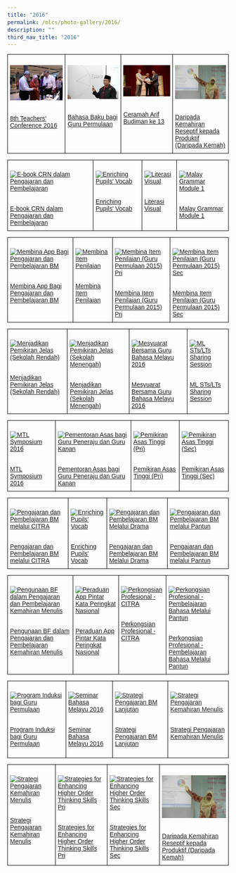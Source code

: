 ```yaml
---
title: "2016"
permalink: /mlcs/photo-gallery/2016/
description: ""
third_nav_title: "2016"
---
```

<style type="text/css">
.tg  {border-collapse:collapse;border-spacing:0;}
.tg td{border-color:black;border-style:solid;border-width:1px;font-family:Arial, sans-serif;font-size:14px;
  overflow:hidden;padding:10px 5px;word-break:normal;}
.tg th{border-color:black;border-style:solid;border-width:1px;font-family:Arial, sans-serif;font-size:14px;
  font-weight:normal;overflow:hidden;padding:10px 5px;word-break:normal;}
.tg .tg-0lax{text-align:left;vertical-align:top}
</style>
<table class="tg">
<thead>
  <tr>
    <td class="tg-0lax"><p><a href="/mlcs/photo-gallery/2016/8th-teachers'-conference-2016"><img src="/images/8th-teacher's-conf-2016-(1).jpeg" alt="8th Teachers' Conference 2016"></a></p><br><a href="/mlcs/photo-gallery/2016/8th-teachers'-conference-2016">
8th Teachers' Conference 2016</a></td>
    <td class="tg-0lax"><p><a href="/mlcs/photo-gallery/2016/bahasa-baku-bagi-guru-permulaan"><img src="/images/bahasa-baku-2016-(1).jpeg" alt="Bahasa Baku bagi Guru Permulaan"></a></p><br><a href="/mlcs/photo-gallery/2016/bahasa-baku-bagi-guru-permulaan">Bahasa Baku bagi Guru Permulaan

</a></td>
    <td class="tg-0lax"><p><a href="/mlcs/photo-gallery/2016/ceramah-arif-budiman-13"><img src="/images/ceramah-arif-budiman-2016-ke-13-(12).jpeg" alt="Ceramah Arif Budiman ke 13"></a></p><br><a href="/mlcs/photo-gallery/2016/ceramah-arif-budiman-13">Ceramah Arif Budiman ke 13</a></td>
		    <td class="tg-0lax"><p><a href="/mlcs/photo-gallery/2016/daripada-kemahiran-reseptif-kepada-produktif-daripada-kemah"><img src="/images/2016-reseptif-img-(1).jpeg" alt="Daripada Kemahiran Reseptif kepada Produktif (Daripada Kemah)"></a></p><br><a href="/mlcs/photo-gallery/2016/daripada-kemahiran-reseptif-kepada-produktif-daripada-kemah">Daripada Kemahiran Reseptif kepada Produktif (Daripada Kemah)</a></td>
			</tr>
</thead>
</table>

<style type="text/css">
.tg  {border-collapse:collapse;border-spacing:0;}
.tg td{border-color:black;border-style:solid;border-width:1px;font-family:Arial, sans-serif;font-size:14px;
  overflow:hidden;padding:10px 5px;word-break:normal;}
.tg th{border-color:black;border-style:solid;border-width:1px;font-family:Arial, sans-serif;font-size:14px;
  font-weight:normal;overflow:hidden;padding:10px 5px;word-break:normal;}
.tg .tg-0lax{text-align:left;vertical-align:top}
</style>
<table class="tg">
<thead>
  <tr>
    <td class="tg-0lax"><p><a href="/mlcs/photo-gallery/2016/e-book-crn-dalam-pengajaran-dan-pembelajaran"><img src="![](/images/ebook-crn-2016-(5).jpeg)" alt="E-book CRN dalam Pengajaran dan Pembelajaran"></a></p><br><a href="/mlcs/photo-gallery/2016/e-book-crn-dalam-pengajaran-dan-pembelajaran">
E-book CRN dalam Pengajaran dan Pembelajaran</a></td>
    <td class="tg-0lax"><p><a href="/mlcs/photo-gallery/2016/enriching-pupils'-vocab"><img src="![](/images/2016-vocab-enrichment-(19).jpeg)" alt="Enriching Pupils' Vocab"></a></p><br><a href="/mlcs/photo-gallery/2016/enriching-pupils'-vocab">Enriching Pupils' Vocab
</a></td>
    <td class="tg-0lax"><p><a href="/mlcs/photo-gallery/2016/literasi-visual"><img src="![](/images/literasi-visual-2016-(3).jpeg)" alt="Literasi Visual"></a></p><br><a href="/mlcs/photo-gallery/2016/literasi-visual">Literasi Visual</a></td>
		    <td class="tg-0lax"><p><a href="/mlcs/photo-gallery/2016/malay-grammar-module-1"><img src="![](/images/malay-grammar-module-1-(11).jpeg)" alt="Malay Grammar Module 1"></a></p><br><a href="/mlcs/photo-gallery/2016/malay-grammar-module-1">Malay Grammar Module 1</a></td>
			</tr>
</thead>
</table>

<style type="text/css">
.tg  {border-collapse:collapse;border-spacing:0;}
.tg td{border-color:black;border-style:solid;border-width:1px;font-family:Arial, sans-serif;font-size:14px;
  overflow:hidden;padding:10px 5px;word-break:normal;}
.tg th{border-color:black;border-style:solid;border-width:1px;font-family:Arial, sans-serif;font-size:14px;
  font-weight:normal;overflow:hidden;padding:10px 5px;word-break:normal;}
.tg .tg-0lax{text-align:left;vertical-align:top}
</style>
<table class="tg">
<thead>
  <tr>
    <td class="tg-0lax"><p><a href="/mlcs/photo-gallery/2016/membina-app-bagi-pengajaran-dan-pembelajaran-bm"><img src="![](/images/app-building-2016-bahasa-melayu-(2).jpeg)" alt="Membina App Bagi Pengajaran dan Pembelajaran BM"></a></p><br><a href="/mlcs/photo-gallery/2016/membina-app-bagi-pengajaran-dan-pembelajaran-bm">
Membina App Bagi Pengajaran dan Pembelajaran BM</a></td>
    <td class="tg-0lax"><p><a href="/mlcs/photo-gallery/2016/membina-item-penilaian"><img src="![](/images/membina-item-penilaian-(9).jpeg)" alt="Membina Item Penilaian"></a></p><br><a href="/mlcs/photo-gallery/2016/membina-item-penilaian">Membina Item Penilaian

</a></td>
    <td class="tg-0lax"><p><a href="/mlcs/photo-gallery/2016/membina-item-penilaian-guru-permulaan-2015-pri"><img src="![](/images/membina-item-penilaian-pri-2016-(1).jpeg)" alt="Membina Item Penilaian (Guru Permulaan 2015) Pri"></a></p><br><a href="/mlcs/photo-gallery/2016/membina-item-penilaian-guru-permulaan-2015-pri">Membina Item Penilaian (Guru Permulaan 2015) Pri</a></td>
		    <td class="tg-0lax"><p><a href="/mlcs/photo-gallery/2016/membina-item-penilaian-guru-permulaan-2015-sec"><img src="![](/images/membina-item-penilaian-sec-2016-(6).jpeg)" alt="Membina Item Penilaian (Guru Permulaan 2015) Sec"></a></p><br><a href="/mlcs/photo-gallery/2016/membina-item-penilaian-guru-permulaan-2015-sec">Membina Item Penilaian (Guru Permulaan 2015) Sec</a></td>
			</tr>
</thead>
</table>

<style type="text/css">
.tg  {border-collapse:collapse;border-spacing:0;}
.tg td{border-color:black;border-style:solid;border-width:1px;font-family:Arial, sans-serif;font-size:14px;
  overflow:hidden;padding:10px 5px;word-break:normal;}
.tg th{border-color:black;border-style:solid;border-width:1px;font-family:Arial, sans-serif;font-size:14px;
  font-weight:normal;overflow:hidden;padding:10px 5px;word-break:normal;}
.tg .tg-0lax{text-align:left;vertical-align:top}
</style>
<table class="tg">
<thead>
  <tr>
    <td class="tg-0lax"><p><a href="/mlcs/photo-gallery/2016/menjadikan-pemikiran-jelas-sekolah-rendah"><img src="![](/images/kursus-pemikiran-jelas-(5).jpeg)" alt="Menjadikan Pemikiran Jelas (Sekolah Rendah)"></a></p><br><a href="/mlcs/photo-gallery/2016/menjadikan-pemikiran-jelas-sekolah-rendah">
Menjadikan Pemikiran Jelas (Sekolah Rendah)</a></td>
    <td class="tg-0lax"><p><a href="/mlcs/photo-gallery/2016/menjadikan-pemikiran-jelas-sekolah-menengah"><img src="![](/images/kursus-menjadikan-pemikiran-jelas-sec-sch-(7).jpeg)" alt="Menjadikan Pemikiran Jelas (Sekolah Menengah)"></a></p><br><a href="/mlcs/photo-gallery/2016/menjadikan-pemikiran-jelas-sekolah-menengah">Menjadikan Pemikiran Jelas (Sekolah Menengah)
</a></td>
    <td class="tg-0lax"><p><a href="/mlcs/photo-gallery/2016/mesyuarat-bersama-guru-bahasa-melayu-2016"><img src="![](/images/mesyuarat-guru-bm-2016-(17).jpeg)" alt="Mesyuarat Bersama Guru Bahasa Melayu 2016"></a></p><br><a href="/mlcs/photo-gallery/2016/mesyuarat-bersama-guru-bahasa-melayu-2016">Mesyuarat Bersama Guru Bahasa Melayu 2016</a></td>
		    <td class="tg-0lax"><p><a href="/mlcs/photo-gallery/2016/ml-sts-lts-sharing-session"><img src="![](/images/ml-sharing-session-2016-(5).jpeg)" alt="ML STs/LTs Sharing Session"></a></p><br><a href="/mlcs/photo-gallery/2016/ml-sts-lts-sharing-session">ML STs/LTs Sharing Session</a></td>
			</tr>
</thead>
</table>

<style type="text/css">
.tg  {border-collapse:collapse;border-spacing:0;}
.tg td{border-color:black;border-style:solid;border-width:1px;font-family:Arial, sans-serif;font-size:14px;
  overflow:hidden;padding:10px 5px;word-break:normal;}
.tg th{border-color:black;border-style:solid;border-width:1px;font-family:Arial, sans-serif;font-size:14px;
  font-weight:normal;overflow:hidden;padding:10px 5px;word-break:normal;}
.tg .tg-0lax{text-align:left;vertical-align:top}
</style>
<table class="tg">
<thead>
  <tr>
    <td class="tg-0lax"><p><a href="/mlcs/photo-gallery/2016/mtl-symposium-2016"><img src="![](/images/mtl-symposium-2016-(22).jpeg)" alt="MTL Symposium 2016"></a></p><br><a href="/mlcs/photo-gallery/2016/mtl-symposium-2016">
MTL Symposium 2016</a></td>
    <td class="tg-0lax"><p><a href="/mlcs/photo-gallery/2016/pementoran-asas-bagi-guru-peneraju-dan-guru-kanan"><img src="![](/images/pementoran-asas-(2).jpeg)" alt="Pementoran Asas bagi Guru Peneraju dan Guru Kanan"></a></p><br><a href="/mlcs/photo-gallery/2016/pementoran-asas-bagi-guru-peneraju-dan-guru-kanan">Pementoran Asas bagi Guru Peneraju dan Guru Kanan
</a></td>
    <td class="tg-0lax"><p><a href="/mlcs/photo-gallery/2016/pemikiran-asas-tinggi-pri"><img src="![](/images/pemikiran-asas-tinggi-(pri)-(4).jpeg)" alt="Pemikiran Asas Tinggi (Pri)"></a></p><br><a href="/mlcs/photo-gallery/2016/pemikiran-asas-tinggi-pri">Pemikiran Asas Tinggi (Pri)</a></td>
		    <td class="tg-0lax"><p><a href="/mlcs/photo-gallery/2016/pemikiran-asas-tinggi-sec"><img src="![](/images/pemikiran-asas-tinggi-(sec)-(6).jpeg)" alt="Pemikiran Asas Tinggi (Sec)"></a></p><br><a href="/mlcs/photo-gallery/2016/pemikiran-asas-tinggi-sec">Pemikiran Asas Tinggi (Sec)</a></td>
			</tr>
</thead>
</table>

<style type="text/css">
.tg  {border-collapse:collapse;border-spacing:0;}
.tg td{border-color:black;border-style:solid;border-width:1px;font-family:Arial, sans-serif;font-size:14px;
  overflow:hidden;padding:10px 5px;word-break:normal;}
.tg th{border-color:black;border-style:solid;border-width:1px;font-family:Arial, sans-serif;font-size:14px;
  font-weight:normal;overflow:hidden;padding:10px 5px;word-break:normal;}
.tg .tg-0lax{text-align:left;vertical-align:top}
</style>
<table class="tg">
<thead>
  <tr>
    <td class="tg-0lax"><p><a href="/mlcs/photo-gallery/2016/pengajaran-dan-pembelajaran-bm-melalui-citra"><img src="![](/images/pengajaran-dan-pembelajaran-bm-(2).jpeg)" alt="Pengajaran dan Pembelajaran BM melalui CITRA"></a></p><br><a href="/mlcs/photo-gallery/2016/pengajaran-dan-pembelajaran-bm-melalui-citra">
Pengajaran dan Pembelajaran BM melalui CITRA</a></td>
    <td class="tg-0lax"><p><a href="/mlcs/photo-gallery/2016/enriching-pupils'-vocab"><img src="![](/images/2016-vocab-enrichment-(19)-second%20one.jpeg)" alt="Enriching Pupils' Vocab"></a></p><br><a href="/mlcs/photo-gallery/2016/enriching-pupils'-vocab">Enriching Pupils' Vocab
</a></td>
    <td class="tg-0lax"><p><a href="/mlcs/photo-gallery/2016/pengajaran-dan-pembelajaran-bm-melalui-drama"><img src="![](/images/pengajaran-dan-pembelajaran-bm-melalui-drama-(10).jpeg)" alt="Pengajaran dan Pembelajaran BM Melalui Drama"></a></p><br><a href="/mlcs/photo-gallery/2016/pengajaran-dan-pembelajaran-bm-melalui-drama">Pengajaran dan Pembelajaran BM Melalui Drama</a></td>
		    <td class="tg-0lax"><p><a href="/mlcs/photo-gallery/2016/pengajaran-dan-pembelajaran-bm-melalui-pantun"><img src="![](/images/learning-through-poetry-2016-(5).jpeg)" alt="Pengajaran dan Pembelajaran BM melalui Pantun"></a></p><br><a href="/mlcs/photo-gallery/2016/pengajaran-dan-pembelajaran-bm-melalui-pantun">Pengajaran dan Pembelajaran BM melalui Pantun</a></td>
			</tr>
</thead>
</table>

<style type="text/css">
.tg  {border-collapse:collapse;border-spacing:0;}
.tg td{border-color:black;border-style:solid;border-width:1px;font-family:Arial, sans-serif;font-size:14px;
  overflow:hidden;padding:10px 5px;word-break:normal;}
.tg th{border-color:black;border-style:solid;border-width:1px;font-family:Arial, sans-serif;font-size:14px;
  font-weight:normal;overflow:hidden;padding:10px 5px;word-break:normal;}
.tg .tg-0lax{text-align:left;vertical-align:top}
</style>
<table class="tg">
<thead>
  <tr>
    <td class="tg-0lax"><p><a href="/mlcs/photo-gallery/2016/pengunaan-bf-dalam-pengajaran-dan-pembelajaran-kemahiran-menulis"><img src="![](/images/kemahiran-menulis-2016-(2).jpeg)" alt="Pengunaan BF dalam Pengajaran dan Pembelajaran Kemahiran Menulis"></a></p><br><a href="/mlcs/photo-gallery/2016/pengunaan-bf-dalam-pengajaran-dan-pembelajaran-kemahiran-menulis">
Pengunaan BF dalam Pengajaran dan Pembelajaran Kemahiran Menulis</a></td>
    <td class="tg-0lax"><p><a href="/mlcs/photo-gallery/2016/peraduan-app-pintar-kata-peringkat-nasional"><img src="![](/images/peraduan-app-pintar-kata-2016-(6).jpeg)" alt="Peraduan App Pintar Kata Peringkat Nasional"></a></p><br><a href="/mlcs/photo-gallery/2016/peraduan-app-pintar-kata-peringkat-nasional">Peraduan App Pintar Kata Peringkat Nasional
</a></td>
    <td class="tg-0lax"><p><a href="/mlcs/photo-gallery/2016/perkongsian-profesional-citra"><img src="![](/images/citra-professional-sharing-2016-(10).jpeg)" alt="Perkongsian Profesional - CITRA"></a></p><br><a href="/mlcs/photo-gallery/2016/perkongsian-profesional-citra">Perkongsian Profesional - CITRA</a></td>
		    <td class="tg-0lax"><p><a href="/mlcs/photo-gallery/2016/perkongsian-profesional-pembelajaran-bahasa-melalui-pantun"><img src="![](/images/sharing---learning-bm-2016-(7).jpeg)" alt="Perkongsian Profesional - Pembelajaran Bahasa Melalui Pantun"></a></p><br><a href="/mlcs/photo-gallery/2016/perkongsian-profesional-pembelajaran-bahasa-melalui-pantun">Perkongsian Profesional - Pembelajaran Bahasa Melalui Pantun</a></td>
			</tr>
</thead>
</table>

<style type="text/css">
.tg  {border-collapse:collapse;border-spacing:0;}
.tg td{border-color:black;border-style:solid;border-width:1px;font-family:Arial, sans-serif;font-size:14px;
  overflow:hidden;padding:10px 5px;word-break:normal;}
.tg th{border-color:black;border-style:solid;border-width:1px;font-family:Arial, sans-serif;font-size:14px;
  font-weight:normal;overflow:hidden;padding:10px 5px;word-break:normal;}
.tg .tg-0lax{text-align:left;vertical-align:top}
</style>
<table class="tg">
<thead>
  <tr>
    <td class="tg-0lax"><p><a href="/mlcs/photo-gallery/2016/program-induksi-bagi-guru-permulaan"><img src="![](/images/induction-programme-for-new-teachers-(1).jpeg)" alt="Program Induksi bagi Guru Permulaan"></a></p><br><a href="/mlcs/photo-gallery/2016/program-induksi-bagi-guru-permulaan">
Program Induksi bagi Guru Permulaan</a></td>
    <td class="tg-0lax"><p><a href="/mlcs/photo-gallery/2016/seminar-bahasa-melayu-2016"><img src="![](/images/sbm2016-images-(23).jpeg)" alt="Seminar Bahasa Melayu 2016"></a></p><br><a href="/mlcs/photo-gallery/2016/seminar-bahasa-melayu-2016">Seminar Bahasa Melayu 2016

</a></td>
    <td class="tg-0lax"><p><a href="/mlcs/photo-gallery/2016/strategi-pengajaran-bm-lanjutan"><img src="![](/images/teaching-strategies-bm-2016-(3).jpeg)" alt="Strategi Pengajaran BM Lanjutan"></a></p><br><a href="/mlcs/photo-gallery/2016/strategi-pengajaran-bm-lanjutan">Strategi Pengajaran BM Lanjutan
			</a></td>
		    <td class="tg-0lax"><p><a href="/mlcs/photo-gallery/2016/strategi-pengajaran-kemahiran-menulis"><img src="![](/images/teaching-writing-skills-bm-(1).jpeg)" alt="Strategi Pengajaran Kemahiran Menulis"></a></p><br><a href="/mlcs/photo-gallery/2016/strategi-pengajaran-kemahiran-menulis">Strategi Pengajaran Kemahiran Menulis</a></td>
			</tr>
</thead>
</table>

<style type="text/css">
.tg  {border-collapse:collapse;border-spacing:0;}
.tg td{border-color:black;border-style:solid;border-width:1px;font-family:Arial, sans-serif;font-size:14px;
  overflow:hidden;padding:10px 5px;word-break:normal;}
.tg th{border-color:black;border-style:solid;border-width:1px;font-family:Arial, sans-serif;font-size:14px;
  font-weight:normal;overflow:hidden;padding:10px 5px;word-break:normal;}
.tg .tg-0lax{text-align:left;vertical-align:top}
</style>
<table class="tg">
<thead>
  <tr>
    <td class="tg-0lax"><p><a href="/mlcs/photo-gallery/2016/strategi-pengajaran-kemahiran-menulis-2"><img src="![](/images/kemahiran-menulis-2016-bm-(7).jpeg)" alt="Strategi Pengajaran Kemahiran Menulis"></a></p><br><a href="/mlcs/photo-gallery/2016/strategi-pengajaran-kemahiran-menulis-2">
Strategi Pengajaran Kemahiran Menulis</a></td>
    <td class="tg-0lax"><p><a href="/mlcs/photo-gallery/2016/strategies-for-enhancing-higher-order-thinking-skills-pri"><img src="![](/images/hots-enhancements-2016-(9).jpeg)" alt="Strategies for Enhancing Higher Order Thinking Skills Pri"></a></p><br><a href="/mlcs/photo-gallery/2016/strategies-for-enhancing-higher-order-thinking-skills-pri">Strategies for Enhancing Higher Order Thinking Skills Pri
</a></td>
    <td class="tg-0lax"><p><a href="/mlcs/photo-gallery/2016/strategies-for-enhancing-higher-order-thinking-skills-sec"><img src="![](/images/sec-hots-enhancements-(7).jpeg)" alt="Strategies for Enhancing Higher Order Thinking Skills Sec"></a></p><br><a href="/mlcs/photo-gallery/2016/strategies-for-enhancing-higher-order-thinking-skills-sec">Strategies for Enhancing Higher Order Thinking Skills Sec</a></td>
		    <td class="tg-0lax"><p><a href="/mlcs/photo-gallery/2016/daripada-kemahiran-reseptif-kepada-produktif-daripada-kemah"><img src="/images/2016-reseptif-img-(1).jpeg" alt="Daripada Kemahiran Reseptif kepada Produktif (Daripada Kemah)"></a></p><br><a href="/mlcs/photo-gallery/2016/daripada-kemahiran-reseptif-kepada-produktif-daripada-kemah">Daripada Kemahiran Reseptif kepada Produktif (Daripada Kemah)</a></td>
			</tr>
</thead>
</table>